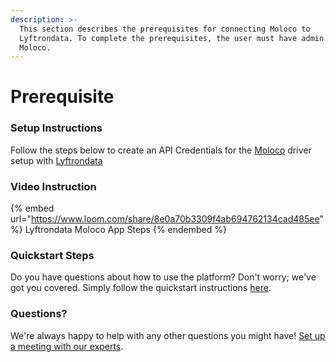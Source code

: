 ```yaml
---
description: >-
  This section describes the prerequisites for connecting Moloco to
  Lyftrondata. To complete the prerequisites, the user must have admin access to
  Moloco.
---
```


# Prerequisite

<mark style="color:blue;"></mark>

### Setup Instructions

Follow the steps below to create an API Credentials for the [Moloco](https://www.lyftrondata.com/integration/marketing-analytics/moloco/) driver setup with [Lyftrondata](https://www.lyftrondata.com)

### Video Instruction

{% embed url="https://www.loom.com/share/8e0a70b3309f4ab694762134cad485ee" %}
Lyftrondata Moloco App Steps
{% endembed %}

### Quickstart Steps

Do you have questions about how to use the platform? Don't worry; we've got you covered. Simply follow the quickstart instructions [here](README.md).

### Questions? <a href="#questions" id="questions"></a>

We're always happy to help with any other questions you might have! [Set up a meeting with our experts](https://www.lyftrondata.com/book-a-meeting/).

